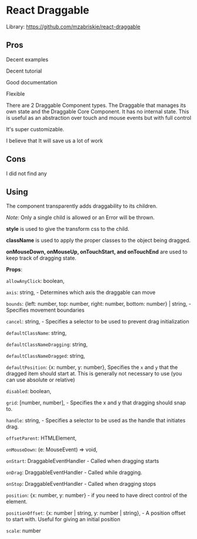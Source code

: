 # React Draggable

Library: https://github.com/mzabriskie/react-draggable

## Pros

Decent examples

Decent tutorial

Good documentation

Flexible

There are 2 Draggable Component types. The Draggable that manages its own state and the Draggable Core Component. It has no internal state. This is useful as an abstraction over touch and mouse events but with full control

It's super customizable.

I believe that It will save us a lot of work

## Cons

I did not find any


## Using

The <Draggable/> component transparently adds draggability to its children.

_Note:_ Only a single child is allowed or an Error will be thrown.

**style** is used to give the transform css to the child.

**className** is used to apply the proper classes to the object being dragged.

**onMouseDown, onMouseUp, onTouchStart, and onTouchEnd** are used to keep track of dragging state.

**Props**:

`allowAnyClick`: boolean,

`axis`: string, - Determines which axis the draggable can move

`bounds`: {left: number, top: number, right: number, bottom: number} | string, - Specifies movement boundaries

`cancel`: string, - Specifies a selector to be used to prevent drag initialization

`defaultClassName`: string,

`defaultClassNameDragging`: string,

`defaultClassNameDragged`: string,

`defaultPosition`: {x: number, y: number}, Specifies the `x` and `y` that the dragged item should start at. This is generally not necessary to use (you can use absolute or relative)

`disabled`: boolean,

`grid`: [number, number], - Specifies the x and y that dragging should snap to.

`handle`: string, - Specifies a selector to be used as the handle that initiates drag.

`offsetParent`: HTMLElement,

`onMouseDown`: (e: MouseEvent) => void,

`onStart`: DraggableEventHandler - Called when dragging starts

`onDrag`: DraggableEventHandler - Called while dragging.

`onStop`: DraggableEventHandler - Called when dragging stops

`position`: {x: number, y: number} - if you need to have direct control of the element.

`positionOffset`: {x: number | string, y: number | string}, - A position offset to start with. Useful for giving an initial position

`scale`: number
